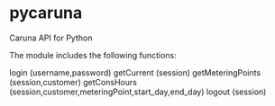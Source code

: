 # pycaruna
 Caruna API for Python

The module includes the following functions:

login (username,password)
getCurrent (session)
getMeteringPoints (session,customer)
getConsHours (session,customer,meteringPoint,start_day,end_day)
logout (session)
